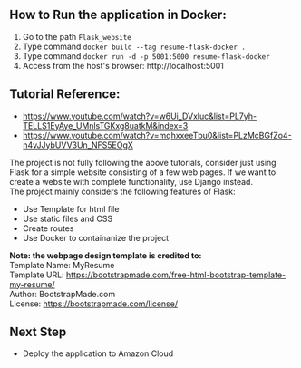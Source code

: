 ## How to Run the application in Docker:
1. Go to the path `Flask_website`
2. Type command `docker build --tag resume-flask-docker .`
3. Type command `docker run -d -p 5001:5000 resume-flask-docker`
4. Access from the host's browser: http://localhost:5001

## Tutorial Reference:
- https://www.youtube.com/watch?v=w6Ui_DVxluc&list=PL7yh-TELLS1EyAye_UMnlsTGKxg8uatkM&index=3 <br>
- https://www.youtube.com/watch?v=mqhxxeeTbu0&list=PLzMcBGfZo4-n4vJJybUVV3Un_NFS5EOgX <br>

The project is not fully following the above tutorials, consider just using Flask for a simple website consisting of a few web pages. If we want to create a website with complete functionality, use Django instead. <br>
The project mainly considers the following features of Flask:<br>
- Use Template for html file<br>
- Use static files and CSS
- Create routes<br>
- Use Docker to containanize the project<br>


**Note: the webpage design template is credited to:**<br>
Template Name: MyResume<br>
Template URL: https://bootstrapmade.com/free-html-bootstrap-template-my-resume/<br>
Author: BootstrapMade.com<br>
License: https://bootstrapmade.com/license/<br>


## Next Step
- Deploy the application to Amazon Cloud
